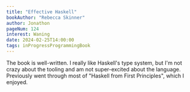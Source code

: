 ```yaml
---
title: "Effective Haskell"
bookAuthor: "Rebecca Skinner"
author: Jonathon
pageNum: 124
interest: Waning
date: 2024-02-25T14:00:00
tags: inProgressProgrammingBook
---
```


The book is well-written.
I really like Haskell's type system, but I'm not crazy about the tooling and am not super-excited about the language.
Previously went through most of "Haskell from First Principles", which I enjoyed.